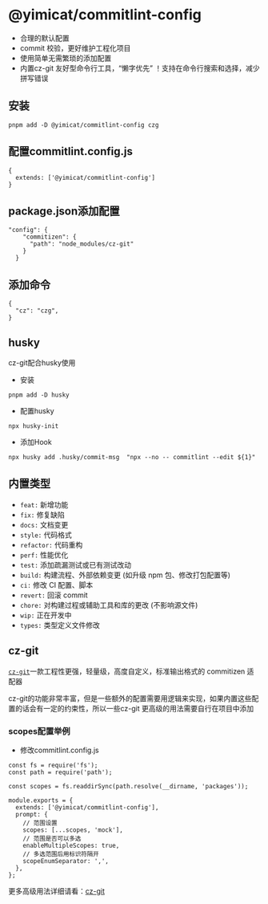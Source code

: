 # @yimicat/commitlint-config

- 合理的默认配置
- commit 校验，更好维护工程化项目
- 使用简单无需繁琐的添加配置
- 内置cz-git 友好型命令行工具，“懒字优先” ！支持在命令行搜索和选择，减少拼写错误

## 安装

```base
pnpm add -D @yimicat/commitlint-config czg
```

## 配置commitlint.config.js

```base
{
  extends: ['@yimicat/commitlint-config']
}
```

## package.json添加配置

```base
"config": {
    "commitizen": {
      "path": "node_modules/cz-git"
    }
  }
```

## 添加命令

```base
{
  "cz": "czg",
}
```

## husky

cz-git配合husky使用

- 安装

```base
pnpm add -D husky
```

- 配置husky

```base
npx husky-init
```

- 添加Hook

```base
npx husky add .husky/commit-msg  "npx --no -- commitlint --edit ${1}"
```

## 内置类型

- `feat:` 新增功能
- `fix:` 修复缺陷
- `docs:` 文档变更
- `style:` 代码格式
- `refactor:` 代码重构
- `perf:` 性能优化
- `test:` 添加疏漏测试或已有测试改动
- `build:` 构建流程、外部依赖变更 (如升级 npm 包、修改打包配置等)
- `ci:`  修改 CI 配置、脚本
- `revert:` 回滚 commit
- `chore:` 对构建过程或辅助工具和库的更改 (不影响源文件)
- `wip:` 正在开发中
- `types:` 类型定义文件修改

## cz-git

[`cz-git`](https://cz-git.qbb.sh/zh/)一款工程性更强，轻量级，高度自定义，标准输出格式的 commitizen 适配器

cz-git的功能非常丰富，但是一些额外的配置需要用逻辑来实现，如果内置这些配置的话会有一定的约束性，所以一些cz-git 更高级的用法需要自行在项目中添加

### scopes配置举例

- 修改commitlint.config.js

```base
const fs = require('fs');
const path = require('path');

const scopes = fs.readdirSync(path.resolve(__dirname, 'packages'));

module.exports = {
  extends: ['@yimicat/commitlint-config'],
  prompt: {
    // 范围设置
    scopes: [...scopes, 'mock'],
    // 范围是否可以多选
    enableMultipleScopes: true,
    // 多选范围后用标识符隔开
    scopeEnumSeparator: ',',
  },
};

```

更多高级用法详细请看：[cz-git](https://cz-git.qbb.sh/zh/recipes/)
